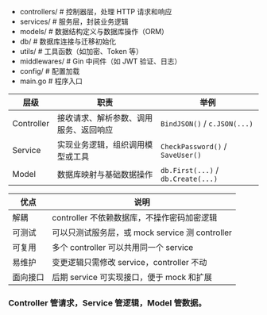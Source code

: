 - controllers/   # 控制器层，处理 HTTP 请求和响应
- services/      # 服务层，封装业务逻辑
- models/        # 数据结构定义与数据库操作（ORM）
- db/            # 数据库连接与迁移初始化
- utils/         # 工具函数（如加密、Token 等）
- middlewares/   # Gin 中间件（如 JWT 验证、日志）
- config/        # 配置加载
- main.go        # 程序入口

| 层级         | 职责                  | 举例                                 |
| ---------- | ------------------- | ---------------------------------- |
| Controller | 接收请求、解析参数、调用服务、返回响应 | `BindJSON()` / `c.JSON(...)`       |
| Service    | 实现业务逻辑，组织调用模型或工具    | `CheckPassword()` / `SaveUser()`   |
| Model      | 数据库映射与基础数据操作        | `db.First(...)` / `db.Create(...)` |


| 优点   | 说明                                   |
| ---- | ------------------------------------ |
| 解耦   | controller 不依赖数据库，不操作密码加密逻辑          |
| 可测试  | 可以只测试服务层，或 mock service 测 controller |
| 可复用  | 多个 controller 可以共用同一个 service        |
| 易维护  | 变更逻辑只需修改 service，controller 不动       |
| 面向接口 | 后期 service 可实现接口，便于 mock 和扩展         |

### Controller 管请求，Service 管逻辑，Model 管数据。

